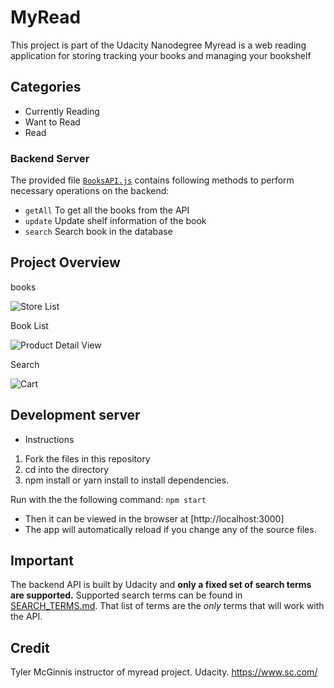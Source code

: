# MyRead

This project is part of the Udacity Nanodegree Myread is a web reading application for storing tracking your books and managing your bookshelf

## Categories

- Currently Reading
- Want to Read
- Read

### Backend Server

The provided file [`BooksAPI.js`](src/BooksAPI.js) contains following methods to perform necessary operations on the backend:

* `getAll` To get all the books from the API
* `update` Update shelf information of the book
* `search` Search book in the database

## Project Overview

books

![Store List](https://i.ibb.co/tXWL3HS/react.gif)

Book List

![Product Detail View](https://i.ibb.co/HB0pbfK/img1.png)

Search

![Cart](https://i.ibb.co/2PY0jHD/img2.png)

## Development server
 - Instructions

1. Fork the files in this repository
2. cd into the directory
3. npm install or yarn install to install dependencies.

Run with the the following command: `npm start`
- Then it can be viewed in the browser at [http://localhost:3000]
- The app will automatically reload if you change any of the source files.

## Important
The backend API is built by Udacity and **only a fixed set of search terms are supported.** Supported search terms can be found in [SEARCH_TERMS.md](SEARCH_TERMS.md). That list of terms are the _only_ terms that will work with the API.

## Credit

Tyler McGinnis instructor of myread project.
 Udacity.
<https://www.sc.com/>
